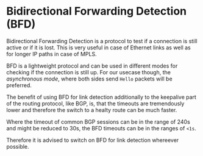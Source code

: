 # Bidirectional Forwarding Detection (BFD)

Bidirectional Forwarding Detection is a protocol to test if a connection is
still active or if it is lost.
This is very useful in case of Ethernet links as well as for longer IP paths
in case of MPLS.

BFD is a lightweight protocol and can be used in different modes for checking
if the connection is still up.
For our usecase though, the *asynchronous mode*, where both sides send `Hello`
packets will be preferred.

The benefit of using BFD for link detection additionally to the keepalive part
of the routing protocol, like BGP, is, that the timeouts are tremendously
lower and therefore the switch to a healty route can be much faster.

Where the timeout of common BGP sessions can be in the range of 240s and might
be reduced to 30s, the BFD timeouts can be in the ranges of `<1s`.

Therefore it is advised to switch on BFD for link detection whereever
possible.

